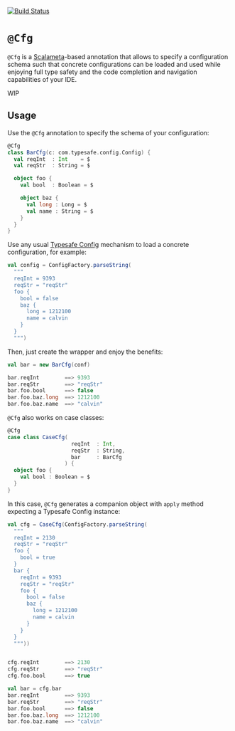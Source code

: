 [![Build Status](https://travis-ci.org/carueda/cfg.svg?branch=master)](https://travis-ci.org/carueda/cfg)

# `@Cfg` 

`@Cfg` is a [Scalameta](http://scalameta.org/)-based annotation that allows to
specify a configuration schema such that concrete configurations can be loaded 
and used while enjoying full type safety and the code completion and navigation 
capabilities of your IDE.

WIP

## Usage

Use the `@Cfg` annotation to specify the schema of your configuration:

```scala
@Cfg
class BarCfg(c: com.typesafe.config.Config) {
  val reqInt  : Int    = $
  val reqStr  : String = $

  object foo {
    val bool  : Boolean = $

    object baz {
      val long : Long = $
      val name : String = $
    }
  }
}
```

Use any usual [Typesafe Config](https://github.com/typesafehub/config) 
mechanism to load a concrete configuration, for example:

```scala 
val config = ConfigFactory.parseString(
  """
  reqInt = 9393
  reqStr = "reqStr"
  foo {
    bool = false
    baz {
      long = 1212100
      name = calvin
    }
  }
  """)
```

Then, just create the wrapper and enjoy the benefits:

```scala
val bar = new BarCfg(conf)

bar.reqInt        ==> 9393
bar.reqStr        ==> "reqStr"
bar.foo.bool      ==> false
bar.foo.baz.long  ==> 1212100
bar.foo.baz.name  ==> "calvin"
```

`@Cfg` also works on case classes:

```scala
@Cfg
case class CaseCfg(
                    reqInt  : Int,
                    reqStr  : String,
                    bar     : BarCfg
                  ) {
  object foo {
    val bool : Boolean = $
  }
}
```

In this case, `@Cfg` generates a companion object with `apply` method expecting
a Typesafe Config instance:

```scala
val cfg = CaseCfg(ConfigFactory.parseString(
  """
  reqInt = 2130
  reqStr = "reqStr"
  foo {
    bool = true
  }
  bar {
    reqInt = 9393
    reqStr = "reqStr"
    foo {
      bool = false
      baz {
        long = 1212100
        name = calvin
      }
    }
  }
  """))


cfg.reqInt        ==> 2130
cfg.reqStr        ==> "reqStr"
cfg.foo.bool      ==> true

val bar = cfg.bar
bar.reqInt        ==> 9393
bar.reqStr        ==> "reqStr"
bar.foo.bool      ==> false
bar.foo.baz.long  ==> 1212100
bar.foo.baz.name  ==> "calvin"
```
